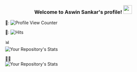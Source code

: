 <h3 align="center">
  Welcome to Aswin Sankar's profile!
  <img src="https://media.giphy.com/media/hvRJCLFzcasrR4ia7z/giphy.gif" width="28">
</h3>

👀:
![Profile View Counter](https://komarev.com/ghpvc/?username=aswin888)


🥳:
![Hits](https://hitcounter.pythonanywhere.com/count/tag.svg?url=https://github.com/aswin888/Python)

📊
<br/>
![Your Repository's Stats](https://github-readme-stats.vercel.app/api?username=aswin888&show_icons=true)

🐱‍💻
<br/>
![Your Repository's Stats](https://github-readme-stats.vercel.app/api/top-langs/?username=aswin888&theme=blue-green)

<!--- **I know you are stressed 😭**
<br/>
![Jokes Card](https://readme-jokes.vercel.app/api)

## 🔥 Streak stats
[![GitHub Streak](https://github-readme-streak-stats.herokuapp.com?user=aswin888&theme=vue-dark)](https://git.io/streak-stats)

--->
